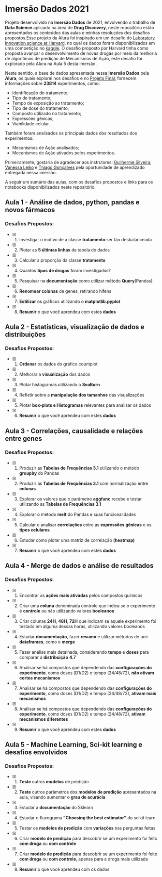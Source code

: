 # Imersão Dados 2021
Projeto desenvolvido na **Imersão Dados** de 2021, envolvendo o trabalho de **Data Science** aplicado na área de **Drug Discovery**, neste repositório estão apresentados os conteúdos das aulas e minhas resoluções dos desafios propostos.Esse projeto da Alura foi inspirado em um desafio do [Laboratory innovation science at Harvard](https://lish.harvard.edu/), no qual os dados foram disponibilizados em uma competição no [kaggle](https://www.kaggle.com/c/lish-moa). O desafio proposto por Harvard tinha como proposta avançar o desenvolvimento de novas drogas  por meio da melhoria de algoritimos de predição de Mecanismos de Ação, este desafio foi explorado pela Alura na Aula 5 desta imersão.

Neste sentido, a base de dados apresentada nessa **Imersão Dados** pela **Alura**, os quais explorei nos desafios e no [Projeto Final](github.com), fornecem informações sobre **23814** experimentos, como:

* Identificação do tratamento;
* Tipo de tratamento;
* Tempo de exposição ao tratamento;
* Tipo de dose do tratamento;
* Composto utilizado no tratamento;
* Expressões gênicas;
* Viabilidade celular.

Também foram analisados os principais dados dos resultados dos experimentos:

* Mecanismos de Ação analisados;
* Mecanismos de Ação ativados pelos experimentos.

Primeiramente, gostaria de agradecer aos instrutores: [Guilherme Silveira](https://www.linkedin.com/in/guilhermeazevedosilveira/), [Vanessa Leiko](https://www.linkedin.com/in/vanessa%2Dleiko%2Doikawa%2Dcardoso) e [Thiago Gonçalves](https://www.linkedin.com/in/thiago-gon%C3%A7alves-santos/) pela oportunidade de aprendizado entregada nessa imersão.

A seguir um sumário das aulas, com os desafios propostos e links para os notebooks disponibilizados neste repositório.

## Aula 1 - Análise de dados, python, pandas e novos fármacos
### Desafios Propostos:
- [x] 1. Investigar o motivo de a classe **tratamento** ser tão desbalanceada
- [x] 2. Plotar as **5 últimas linhas** da tabela de dados
- [x] 3. Calcular a proporção da classe **tratamento**
- [x] 4. Quantos **tipos de drogas** foram investigados?
- [x] 5. Pesquisar na **documentação** como utilizar método **Query**(Pandas)
- [x] 6. **Renomear colunas** de genes, retirando hifens
- [x] 7. **Estilizar** os gráficos utilizando o **matplotlib.pyplot**
- [x] 8. **Resumir** o que você aprendeu com estes **dados**
## Aula 2 - Estatísticas, visualização de dados e distribuições
### Desafios Propostos:
- [x] 1. **Ordenar** os dados do gráfico countplot
- [x] 2. Melhorar a **visualização** dos dados
- [x] 3. Plotar histogramas utilizando o **SeaBorn**
- [x] 4. Refletir sobre a **manipulação dos tamanhos** das visualizações
- [x] 5. Plotar **box-plots e Histogramas** relevantes para analisar os dados
- [x] 6. **Resumir** o que você aprendeu com estes **dados**
## Aula 3 - Correlações, causalidade e relações entre genes
### Desafios Propostos:
- [x] 1. Produzir as **Tabelas de Frequências 3.1** utilizando o método **groupby** do Pandas
- [x] 2. Produzir as **Tabelas de Frequências 3.1** com normalização entre **colunas**
- [x] 3. Explorar os valores que o parâmetro **aggfunc** recebe e testar utilizando as **Tabelas de Frequências 3.1**
- [x] 4. Explorar o método **melt** do Pandas e suas funcionalidades
- [x] 5. Calcular e analisar **correlações** entre as **expressões gênicas** e os **tipos celulares**
- [x] 6. Estudar como plotar uma matriz de correlação **(heatmap)**
- [x] 7. **Resumir** o que você aprendeu com estes **dados**
## Aula 4 - Merge de dados e análise de resultados
### Desafios Propostos:
- [x] 1. Encontrar as **ações mais ativadas** pelos compostos químicos 
- [x] 2. Criar uma **coluna** denominada controle que indica se o experimento é **controle** ou não utilizando valores **booleanos**
- [x] 3. Criar colunas **24H**,  **48H**, **72H** que indicam se aquele experimento foi testado em alguma dessas horas, utilizando valores booleanos
- [x] 4. Estudar **documentação**, fazer **resumo** e utilizar métodos de unir **dataframes**, como o **merge**
- [x] 5. Fazer análise mais detalhada, considerando **tempo** e **doses** para comparar a **distribuição** **4.7**
- [x] 6. Analisar se há compostos que dependendo das **configurações do experimento**, como doses (D1/D2) e tempo (24/48/72), **não ativam certos mecanismos**
- [x] 7. Analisar se há compostos que dependendo das **configurações do experimento**, como doses (D1/D2) e tempo (24/48/72), **ativam mais mecanismos**
- [x] 8. Análisar se há compostos que dependendo das **configurações do experimento**, como doses (D1/D2) e tempo (24/48/72), **ativam mecanismos diferentes**
- [x] 9. **Resumir** o que você aprendeu com estes **dados**
## Aula 5 - Machine Learning, Sci-kit learning e desafios envolvidos
### Desafios Propostos:
- [x] 1. **Teste** outros **modelos** de predição
- [x] 2. **Teste** outros parâmetros dos **modelos de predição** apresentados na aula, visando aumentar o **grau de acurácia**
- [x] 3. Estudar a **documentação** do Sklearn
- [x] 4. Estudar o fluxograma **"Choosing the best estimator"** do scikit learn
- [x] 5. Testar os **modelos de predição** com **variações** nas perguntas feitas
- [x] 6. Criar **modelo de predição** para descobrir se um experimento foi feito **com droga** ou **com controle**
- [x] 7. Criar **modelo de predição** para descobrir se um experimento foi feito **com droga** ou **com controle**, apenas para a droga mais utilizada
- [x] 8. **Resumir** o que você aprendeu com os dados
